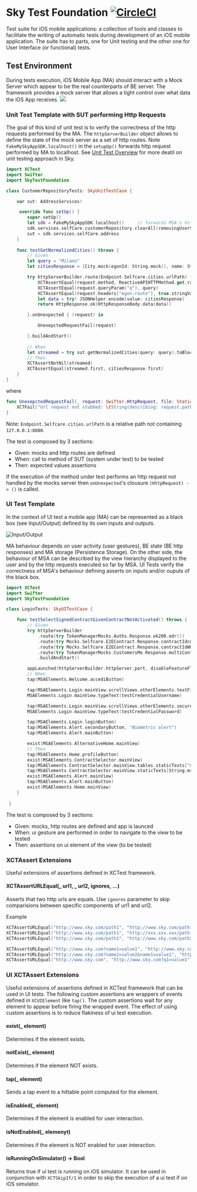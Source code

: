 # Sky Test Foundation [![CircleCI](https://circleci.com/gh/sky-uk/client-lib-ios-test-foundation/tree/master.svg?style=svg&circle-token=6a18106ecc99952ea6841f658f86282b5ff557f5)](https://circleci.com/gh/sky-uk/client-lib-ios-test-foundation/tree/master)
Test suite for iOS mobile applications: a collection of tools and classes to facilitate the writing of automatic tests during development of an iOS mobile application.
The suite has to parts, one for Unit testing and the other one for User Interface (or functional) tests.
## Test Environment
During tests execution, iOS Mobile App (MA) should interact with a Mock Server which appear to be the real counterparts of BE server. The framework provides a mock server that allows a tight control over what data the iOS App receives.
![](https://user-images.githubusercontent.com/51656240/94568277-9685b280-026c-11eb-80ac-d5a6d95bcdf3.png)

### Unit Test Template with SUT performing Http Requests
The goal of this kind of unit test is to verify the correctness of the http requests performed by the MA. The `httpServerBuilder` object allows to define the state of the mock server as a set of http routes. Note `FakeMySkyAppSDK.localhost()` in the `setupUp()` forwards http request performed by MA to localhost.
See [Unit Test Overview](https://developer.bskyb.com/wiki/pages/viewpage.action?spaceKey=DPTECH&title=Unit+testing) for more deatil on unit testing approach in Sky.
```swift
import XCTest
import Swifter
import SkyTestFoundation

class CustomerRepositoryTests: SkyUnitTestCase {

    var sut: AddressServices!

     override func setUp() {
        super.setUp()
        let sdk = FakeMySkyAppSDK.localhost()     // forwards MSA's http requests to 127.0.0.0:8080 
        sdk.services.selfCare.customerRepository.clearAll(removingUserSelections: true)
        sut = sdk.services.selfCare.address
    }
    
    func testGetNormalizedCities() throws {
        // Given
        let query = "Milano"
        let citiesResponse = [City.mock(egonId: String.mock(), name: String.mock(), province: String.mock())]

        try httpServerBuilder.route(Endpoint.Selfcare.cities.urlPath) { (request, callCount) -> (HttpResponse) in
            XCTAssertEqual(request.method, ReactiveAPIHTTPMethod.get.rawValue)
            XCTAssertEqual(request.queryParam("q"), query)
            XCTAssertEqual(request.headers["egon-route"], true.stringValue)
            let data = try! JSONHelper.encode(value: citiesResponse)
            return HttpResponse.ok(HttpResponseBody.data(data))

        }.onUnexpected { (request) in

            UnexepctedRequestFail(request)

        }.buildAndStart()
    
        // When
        let streamed = try sut.getNormalizedCities(query: query).toBlocking().single()
        // Then
        XCTAssertNotNil(streamed)
        XCTAssertEqual(streamed.first, citiesResponse.first)
    }
}
```

where 

```swift
func UnexepctedRequestFail(_ request: Swifter.HttpRequest, file: StaticString = #file, line: UInt = #line) {
    XCTFail("Url request not stubbed: \(String(describing: request.path))", file: file, line: line)
}
```
Note: `Endpoint.Selfcare.cities.urlPath` is a relative path not containing `127.0.0.1:8080`.

The test is composed by 3 sections:
- Given: mocks and http routes are defined
- When: call to method of SUT (system under test) to be tested
- Then: expected values assertions

If the execution of the method under test performs an http request not handled by the mocks server then `onUnexpected`'s clousure `(HttpRequest) -> ()` is called.

### UI Test Template
In the context of UI test a mobile app (MA) can be represented as a black box (see Input/Output) defined by its own inputs and outputs. 

![Input/Output](https://user-images.githubusercontent.com/51656240/95301424-e1ad5000-0880-11eb-8b42-007bda2722ae.png)

MA behaviour depends on user activity (user gestures), BE state (BE http responses) and MA storage (Persistence Storage). On the other side, the behaviour of MSA can be described by the view hierarchy displayed to the user and by the http requests executed so far by MSA. UI Tests verify the correctness of MSA's behaviour defining asserts on inputs and/or ouputs of the black box. 

```swift
import XCTest
import Swifter
import SkyTestFoundation

class LoginTests: SkyUITestCase {

    func testSelectSignedContractGivenContractNotActivated() throws {
        // Given
        try httpServerBuilder
            .route(try TokenManagerMocks.Auths.Response.ok200.edr())
            .route(try Mocks.Selfcare.E2EContract.Response.contractIdcmJjRzF3cTdiU3oranF3bWlLWG96dz09.edr())
            .route(try Mocks.Selfcare.E2EContract.Response.contractIdWUNjanhxMXNMZTg3emRzVURPa1ExZz09.edr())
            .route(try TokenManagerMocks.CustomersMe.Response.multiContract.edr())
            .buildAndStart()

        appLaunched(httpServerBuilder.httpServer.port, disableFeatureFlags: [.skipPreActiveCheck], persistenceStatus: .empty)
        // When
        tap(MSAElements.Welcome.accediButton)

        tap(MSAElements.Login.mainView.scrollViews.otherElements.textFields[String.msa.login.userPlaceholder()])
        MSAElements.Login.mainView.typeText(testCredentialUsername)

        tap(MSAElements.Login.mainView.scrollViews.otherElements.secureTextFields[String.msa.generics.password()])
        MSAElements.Login.mainView.typeText(testCredentialPassword)

        tap(MSAElements.Login.loginButton)
        tap(MSAElements.Alert.secondaryButton, "Biometric alert")
        tap(MSAElements.Alert.mainButton)

        exist(MSAElements.AlternativeHome.mainView)
        // Then
        tap(MSAElements.Home.profileButton)
        exist(MSAElements.ContractSelector.mainView)
        tap(MSAElements.ContractSelector.mainView.tables.staticTexts["Codice cliente: 15519872"])
        tap(MSAElements.ContractSelector.mainView.staticTexts[String.msa.generics.confirm().uppercased()])
        exist(MSAElements.Alert.mainView)
        tap(MSAElements.Alert.mainButton)
        exist(MSAElements.Home.mainView)
    }
    
 }
 ```
The test is composed by 3 sections:
- Given: mocks, http routes are defined and app is launced 
- When: ui gesture are performed in order to navigate to the view to be tested 
- Then: assertions on ui element of the view (to be tested)

### XCTAssert Extensions
Useful extensions of assertions defined in XCTest framework.

#### XCTAssertURLEqual(_ url1, _ url2, ignores, ...)
Asserts that two http urls are equals. Use `ignores` parameter to skip comparisions between specific components of url1 and url2.

Example
```swift 
XCTAssertURLEqual("http://www.sky.com/path1", "http://www.sky.com/path1")
XCTAssertURLEqual("http://www.sky.com/path1", "http://xxx.xxx.xxx/path1", ignores: [.host])
XCTAssertURLEqual("http://www.sky.com/path1", "http://www.sky.com/path2", ignores: [.path])

XCTAssertURLEqual("http://www.sky.com?name1=value1", "http://www.sky.com?name1=value1")
XCTAssertURLEqual("http://www.sky.com?name2=value2&name1=value1", "http://www.sky.com?name1=value1&name2=value2")
XCTAssertURLEqual("http://www.sky.com", "http://www.sky.com?q1=value1", ignores: [.queryParameters])
```
### UI XCTAssert Extensions
Useful extensions of assertions defined in XCTest framework that can be used in UI tests.
The following custom assertions are wrappers of events defined in `XCUIElement` like `tap()`. The custom assertions wait for any element to appear before firing the wrapped event.
The effect of using custom assertions is to reduce flakiness of ui test execution.
#### exist(_ element)
Determines if the element exists.
#### notExist(_ element)
Determines if the element NOT exists.
#### tap(_ element)
Sends a tap event to a hittable point computed for the element.
#### isEnabled(_ element)
Determines if the element is enabled for user interaction.
#### isNotEnabled(_ elemenyt)
Determines if the element is NOT enabled for user interaction.
#### isRunningOnSimulator() -> Bool
Returns true if ui test is running on iOS simulator. It can be used in conjunction with `XCTSkipIf/1` in order to skip the execution of a ui test if on iOS simulator.
